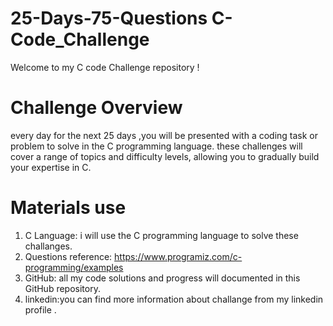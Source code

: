 
# 25-Days-75-Questions C-Code_Challenge

Welcome to my C code Challenge repository !

# Challenge Overview

every day for the next 25 days ,you will be presented with a coding task or problem to solve in the C programming language.
these challenges will cover a range of topics and difficulty levels, allowing you to gradually build your expertise in C.

# Materials use

1) C Language: i will use the C programming language to solve these challanges.
2) Questions reference: https://www.programiz.com/c-programming/examples
3) GitHub: all my code solutions and progress will documented in this GitHub repository.
4) linkedin:you can find more information about challange from my linkedin profile .
